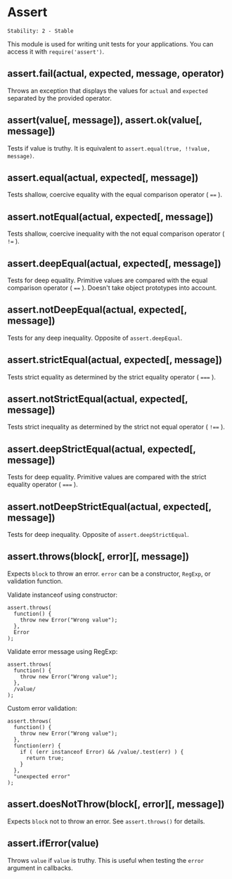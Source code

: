 # Assert

    Stability: 2 - Stable

This module is used for writing unit tests for your applications. You can
access it with `require('assert')`.

## assert.fail(actual, expected, message, operator)

Throws an exception that displays the values for `actual` and `expected` separated by the provided operator.

## assert(value[, message]), assert.ok(value[, message])

Tests if value is truthy. It is equivalent to `assert.equal(true, !!value, message)`.

## assert.equal(actual, expected[, message])

Tests shallow, coercive equality with the equal comparison operator ( `==` ).

## assert.notEqual(actual, expected[, message])

Tests shallow, coercive inequality with the not equal comparison operator
( `!=` ).

## assert.deepEqual(actual, expected[, message])

Tests for deep equality. Primitive values are compared with the equal comparison
operator ( `==` ). Doesn't take object prototypes into account.

## assert.notDeepEqual(actual, expected[, message])

Tests for any deep inequality. Opposite of `assert.deepEqual`.

## assert.strictEqual(actual, expected[, message])

Tests strict equality as determined by the strict equality operator ( `===` ).

## assert.notStrictEqual(actual, expected[, message])

Tests strict inequality as determined by the strict not equal operator
( `!==` ).

## assert.deepStrictEqual(actual, expected[, message])

Tests for deep equality. Primitive values are compared with the strict equality
operator ( `===` ).

## assert.notDeepStrictEqual(actual, expected[, message])

Tests for deep inequality. Opposite of `assert.deepStrictEqual`.

## assert.throws(block[, error][, message])

Expects `block` to throw an error. `error` can be a constructor, `RegExp`, or
validation function.

Validate instanceof using constructor:

    assert.throws(
      function() {
        throw new Error("Wrong value");
      },
      Error
    );

Validate error message using RegExp:

    assert.throws(
      function() {
        throw new Error("Wrong value");
      },
      /value/
    );

Custom error validation:

    assert.throws(
      function() {
        throw new Error("Wrong value");
      },
      function(err) {
        if ( (err instanceof Error) && /value/.test(err) ) {
          return true;
        }
      },
      "unexpected error"
    );

## assert.doesNotThrow(block[, error][, message])

Expects `block` not to throw an error. See `assert.throws()` for details.

## assert.ifError(value)

Throws `value` if `value` is truthy. This is useful when testing the `error`
argument in callbacks.
